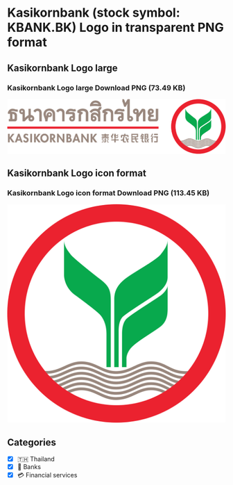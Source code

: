 # Kasikornbank (stock symbol: KBANK.BK) Logo in transparent PNG format

## Kasikornbank Logo large

### Kasikornbank Logo large Download PNG (73.49 KB)

![Kasikornbank Logo large Download PNG (73.49 KB)](/img/orig/KBANK.BK_BIG-2c25a97f.png)

## Kasikornbank Logo icon format

### Kasikornbank Logo icon format Download PNG (113.45 KB)

![Kasikornbank Logo icon format Download PNG (113.45 KB)](/img/orig/KBANK.BK-02a1e59b.png)



## Categories
- [x] 🇹🇭 Thailand
- [x] 🏦 Banks
- [x] 💳 Financial services
